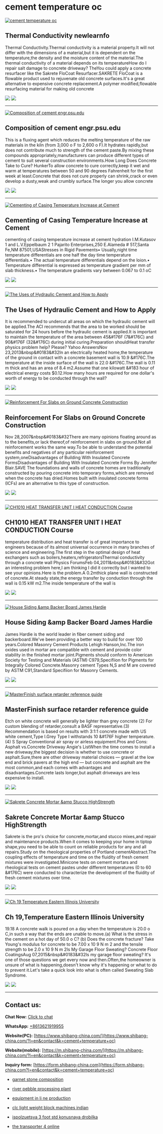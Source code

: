 # cement temperature oc

<a href="https://swt.shibang-china.com/?l=en&img&k=cement+temperature+oc" target="_blank">![cement temperature oc](http://static.shibang-china.com/all-800x300/539.jpg)</a>

## Thermal Conductivity newlearnfo
Thermal Conductivity.Thermal conductivity is a material property.It will not differ with the dimensions of a material,but it is dependent on the temperature,the density and the moisture content of the material.The thermal conductivity of a material depends on its temperatureHow do I repair salt damage to concrete driveway? TheYou could apply a concrete resurfacer like the Sakrete FloCoat Resurfacer.SAKRETE FloCoat is a flowable product used to rejuvenate old concrete surfaces.It's a great alternative to expensive concrete replacement.A polymer modified,flowable resurfacing material for making old concrete


<a href="https://whatsapp.shibangsoft.com/WhatsApp.php" target="_blank" title="WhatsApp">![](http://static.shibang-china.com/icon/whatsapp.png)</a> <a href="https://swt.shibang-china.com/?l=en&icon&k=cement+temperature+oc" target="_blank">![](http://static.shibang-china.com/icon/chat-en.png)</a>

---

<a href="https://swt.shibang-china.com/?l=en&img&k=cement+temperature+oc" target="_blank">![Composition of cement engr.psu.edu](http://static.shibang-china.com/all-800x300/671.jpg)</a>

## Composition of cement engr.psu.edu
This is a fluxing agent which reduces the melting temperature of the raw materials in the kiln (from 3,000 o F to 2,600 o F).It hydrates rapidly,but does not contribute much to strength of the cement paste.By mixing these compounds appropriately,manufacturers can produce different types of cement to suit several construction environments.How Long Does Concrete Take to Cure? HunkerTo allow concrete to cure correctly,keep it wet and warm at temperatures between 50 and 90 degrees Fahrenheit for the first week at least.Concrete that does not cure properly can shrink,crack or even develop a dusty,weak and crumbly surface.The longer you allow concrete


<a href="https://whatsapp.shibangsoft.com/WhatsApp.php" target="_blank" title="WhatsApp">![](http://static.shibang-china.com/icon/whatsapp.png)</a> <a href="https://swt.shibang-china.com/?l=en&icon&k=cement+temperature+oc" target="_blank">![](http://static.shibang-china.com/icon/chat-en.png)</a>

---

<a href="https://swt.shibang-china.com/?l=en&img&k=cement+temperature+oc" target="_blank">![Cementing of Casing Temperature Increase at Cement](http://static.shibang-china.com/all-800x300/668.jpg)</a>

## Cementing of Casing Temperature Increase at Cement
cementing of casing temperature increase at cement hydration I.M.Kutasov 1 and L.V.Eppelbaum 2 1 Pajarito Enterprises,250 E.Alameda # 517,Santa Fe,NM 87501,USAStresses in Rigid Pavements• Usually,night time temperature differentials are one half the day time temperature differentials.• The actual temperature differentials depend on the loion.• Temperature differential is expressed as temperature gradient per mm of slab thickness.• The temperature gradients vary between 0.067 to 0.1 oC


<a href="https://whatsapp.shibangsoft.com/WhatsApp.php" target="_blank" title="WhatsApp">![](http://static.shibang-china.com/icon/whatsapp.png)</a> <a href="https://swt.shibang-china.com/?l=en&icon&k=cement+temperature+oc" target="_blank">![](http://static.shibang-china.com/icon/chat-en.png)</a>

---

<a href="https://swt.shibang-china.com/?l=en&img&k=cement+temperature+oc" target="_blank">![The Uses of Hydraulic Cement and How to Apply](http://static.shibang-china.com/all-800x300/1324.jpg)</a>

## The Uses of Hydraulic Cement and How to Apply
It is recommended to undercut all areas on which the hydraulic cement will be applied.The ACI recommends that the area to be worked should be saturated for 24 hours before the hydraulic cement is applied.It is important to maintain the temperature of the area between 45&#176F (7&#176C) and 90&#176F (32&#176C) during initial curing.Preparation shouldHeat transfer physics problem help? Please? Yahoo AnswersNov 23,2013&nbsp&#0183&#32In an electrically heated home,the temperature of the ground in contact with a concrete basement wall is 10.9 &#176C.The temperature at the inside surface of the wall is 22.0 &#176C.The wall is 0.11 m thick and has an area of 8.4 m2.Assume that one kilowatt &#183 hour of electrical energy costs $0.12.How many hours are required for one dollar's worth of energy to be conducted through the wall?


<a href="https://whatsapp.shibangsoft.com/WhatsApp.php" target="_blank" title="WhatsApp">![](http://static.shibang-china.com/icon/whatsapp.png)</a> <a href="https://swt.shibang-china.com/?l=en&icon&k=cement+temperature+oc" target="_blank">![](http://static.shibang-china.com/icon/chat-en.png)</a>

---

<a href="https://swt.shibang-china.com/?l=en&img&k=cement+temperature+oc" target="_blank">![Reinforcement For Slabs on Ground Concrete Construction](http://static.shibang-china.com/all-800x300/1374.jpg)</a>

## Reinforcement For Slabs on Ground Concrete Construction
Nov 28,2007&nbsp&#0183&#32There are many opinions floating around as to the benefits,or lack thereof,of reinforcement in slabs on ground.Not all reinforcement works the same way.To be able to understand the potential benefits and negatives of any particular reinforcement system,oneDisadvantages of Building With Insulated Concrete FormsDisadvantages of Building With Insulated Concrete Forms By Jennifer Blair.SAVE The foundations and walls of concrete homes are traditionally constructed by pouring concrete into temporary forms,which are removed when the concrete has dried.Homes built with insulated concrete forms (ICFs) are an alternative to this type of construction.


<a href="https://whatsapp.shibangsoft.com/WhatsApp.php" target="_blank" title="WhatsApp">![](http://static.shibang-china.com/icon/whatsapp.png)</a> <a href="https://swt.shibang-china.com/?l=en&icon&k=cement+temperature+oc" target="_blank">![](http://static.shibang-china.com/icon/chat-en.png)</a>

---

<a href="https://swt.shibang-china.com/?l=en&img&k=cement+temperature+oc" target="_blank">![CH1010 HEAT TRANSFER UNIT I HEAT CONDUCTION Course](http://static.shibang-china.com/all-800x300/636.jpg)</a>

## CH1010 HEAT TRANSFER UNIT I HEAT CONDUCTION Course
temperature distribution and heat transfer is of great importance to engineers because of its almost universal occurrence in many branches of science and engineering.The first step in the optimal design of heat exchangers such as boilers,heaters,refrigeratorsThermal conductivity through a concrete wall Physics ForumsFeb 04,2011&nbsp&#0183&#32Got an interesting problem here,I am thinking I did it correctly but I wanted to see your opinions.Here is the problem.A 0.2mthick plane wall is constructed of concrete.At steady state,the energy transfer by conduction through the wall is 0.15 kW m2.The inside temperature of the wall is


<a href="https://whatsapp.shibangsoft.com/WhatsApp.php" target="_blank" title="WhatsApp">![](http://static.shibang-china.com/icon/whatsapp.png)</a> <a href="https://swt.shibang-china.com/?l=en&icon&k=cement+temperature+oc" target="_blank">![](http://static.shibang-china.com/icon/chat-en.png)</a>

---

<a href="https://swt.shibang-china.com/?l=en&img&k=cement+temperature+oc" target="_blank">![House Siding &amp Backer Board James Hardie](http://static.shibang-china.com/all-800x300/902.jpg)</a>

## House Siding &amp Backer Board James Hardie
James Hardie is the world leader in fiber cement siding and backerboard.We've been providing a better way to build for over 100 years.Colored Masonry Cement Products Lehigh Hanson,Inc.The iron oxides used in mortar are compatible with cement and provide color stability in the finished mortar joint.Pigments should conform to American Society for Testing and Materials (ASTM) C979,Specifiion for Pigments for Integrally Colored Concrete.Masonry cement Types N,S and M are covered by ASTM C91,Standard Specifiion for Masonry Cements.


<a href="https://whatsapp.shibangsoft.com/WhatsApp.php" target="_blank" title="WhatsApp">![](http://static.shibang-china.com/icon/whatsapp.png)</a> <a href="https://swt.shibang-china.com/?l=en&icon&k=cement+temperature+oc" target="_blank">![](http://static.shibang-china.com/icon/chat-en.png)</a>

---

<a href="https://swt.shibang-china.com/?l=en&img&k=cement+temperature+oc" target="_blank">![MasterFinish surface retarder reference guide](http://static.shibang-china.com/all-800x300/512.jpg)</a>

## MasterFinish surface retarder reference guide
Etch on white concrete will generally be lighter than grey concrete (2) For custom blending of retarder,consult a BASF representative.(3) Recommendation is based on results with 3:1:1 concrete made with US white cement,Type I.Grey Type I withstands 10 &#176F higher temperature.(4) S Spray Conventional air spray or airless equipment.Pros and Cons: Asphalt vs.Concrete Driveway Angie's ListWhen the time comes to install a new driveway,the biggest decision is whether to use concrete or asphalt.Sure,there are other driveway material choices — gravel at the low end and brick pavers at the high end — but concrete and asphalt are the most common,and each comes with advantages and disadvantages.Concrete lasts longer,but asphalt driveways are less expensive to install.


<a href="https://whatsapp.shibangsoft.com/WhatsApp.php" target="_blank" title="WhatsApp">![](http://static.shibang-china.com/icon/whatsapp.png)</a> <a href="https://swt.shibang-china.com/?l=en&icon&k=cement+temperature+oc" target="_blank">![](http://static.shibang-china.com/icon/chat-en.png)</a>

---

<a href="https://swt.shibang-china.com/?l=en&img&k=cement+temperature+oc" target="_blank">![Sakrete Concrete Mortar &amp Stucco HighStrength](http://static.shibang-china.com/all-800x300/1191.jpg)</a>

## Sakrete Concrete Mortar &amp Stucco HighStrength
Sakrete is the pro's choice for concrete,mortar,and stucco mixes,and repair and maintenance products.When it comes to keeping your home in tiptop shape,you need to be able to count on reliable products for any and all repairs.Study on the rheological properties of Portland cementAbstract.The coupling effects of temperature and time on the fluidity of fresh cement mixtures were investigated.Minicone tests on cement mortars and rheological tests on cement pastes under different temperatures (0 to 60 &#176C) were conducted to characterize the development of the fluidity of fresh cement mixtures over time.


<a href="https://whatsapp.shibangsoft.com/WhatsApp.php" target="_blank" title="WhatsApp">![](http://static.shibang-china.com/icon/whatsapp.png)</a> <a href="https://swt.shibang-china.com/?l=en&icon&k=cement+temperature+oc" target="_blank">![](http://static.shibang-china.com/icon/chat-en.png)</a>

---

<a href="https://swt.shibang-china.com/?l=en&img&k=cement+temperature+oc" target="_blank">![Ch 19,Temperature Eastern Illinois University](http://static.shibang-china.com/all-800x300/1062.jpg)</a>

## Ch 19,Temperature Eastern Illinois University
19.18 A concrete walk is poured on a day when the temperature is 20.0 o C,in such a way that the ends are unable to move.(a) What is the stress in the cement on a hot day of 50.0 o C? (b) Does the concrete fracture? Take Young's modulus for concrete to be 7.00 x 10 9 N m 2 and the tensile strength to be 2.0 x 10 9 N m 2Is My Garage Floor Sweating? Concrete Floor CoatingsAug 07,2015&nbsp&#0183&#32Is my garage floor sweating? It's one of those questions we get every now and then.Often,the homeowner is unsure of what is happening,doesn't know why it's happening or what to do to prevent it.Let's take a quick look into what is often called Sweating Slab Syndrome.


<a href="https://whatsapp.shibangsoft.com/WhatsApp.php" target="_blank" title="WhatsApp">![](http://static.shibang-china.com/icon/whatsapp.png)</a> <a href="https://swt.shibang-china.com/?l=en&icon&k=cement+temperature+oc" target="_blank">![](http://static.shibang-china.com/icon/chat-en.png)</a>

---
## Contact us:

**Chat Now:** [Click to chat](https://swt.shibang-china.com?l=en&contact&k=cement+temperature+oc)

**WhatsApp:**  [+8613621919955](https://whatsapp.shibangsoft.com/WhatsApp.php)

**Website(PC):** [https://www.shibang-china.com/](https://www.shibang-china.com/?l=en&contact&k=cement+temperature+oc)

**Website(mobile):** [https://m.shibang-china.com/](https://m.shibang-china.com/?l=en&contact&k=cement+temperature+oc)

**Inquiry form:** [https://form.shibang-china.com](https://form.shibang-china.com?l=en&contact&k=cement+temperature+oc)

* [garnet stone composition](../120/garnet%20stone%20composition.md)

* [river pebble processing plant](../114/river%20pebble%20processing%20plant.md)

* [equipment in li ne production](../116/equipment%20in%20li%20ne%20production.md)

* [clc light weight block machines indian](../115/clc%20light%20weight%20block%20machines%20indian.md)

* [ispolzuetsya 3 foot std konusnaya drobilka](../119/ispolzuetsya%203%20foot%20std%20konusnaya%20drobilka.md)

* [the transporter 4 online](../121/the%20transporter%204%20online.md)